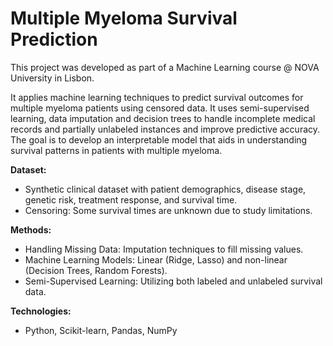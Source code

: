 # Multiple Myeloma Survival Prediction

This project was developed as part of a Machine Learning course @ NOVA University in Lisbon.

It applies machine learning techniques to predict survival outcomes for multiple myeloma patients using censored data. It uses semi-supervised learning, data imputation and decision trees to handle incomplete medical records and partially unlabeled instances and improve predictive accuracy. The goal is to develop an interpretable model that aids in understanding survival patterns in patients with multiple myeloma.

**Dataset:**
- Synthetic clinical dataset with patient demographics, disease stage, genetic risk, treatment response, and survival time.
- Censoring: Some survival times are unknown due to study limitations.

**Methods:**
- Handling Missing Data: Imputation techniques to fill missing values.
- Machine Learning Models: Linear (Ridge, Lasso) and non-linear (Decision Trees, Random Forests).
- Semi-Supervised Learning: Utilizing both labeled and unlabeled survival data.

**Technologies:**
- Python, Scikit-learn, Pandas, NumPy
